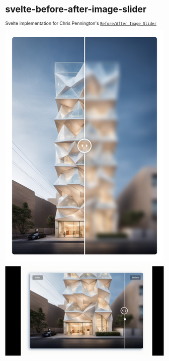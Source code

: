 # svelte-before-after-image-slider

Svelte implementation for Chris Pennington's [`Before/After Image Slider`](https://codepen.io/Coding-in-Public/pen/NWyjZwO)

![Example Image](https://raw.githubusercontent.com/ivandrew05/svelte-before-after-image-slider/main/static/example1.jpg)

![screen recording example](https://github.com/ivandrew05/svelte-before-after-image-slider/blob/main/static/example1.gif)
